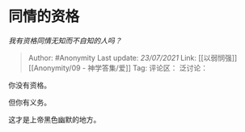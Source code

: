 # 同情的资格
*我有资格同情无知而不自知的人吗？*

> Author: #Anonymity
> Last update: *23/07/2021*
> Link: [[以弱悯强]] [[Anonymity/09 - 神学答集/爱]]
> Tag:
> 评论区：
> 泛讨论：

你没有资格。

但你有义务。

这才是上帝黑色幽默的地方。
